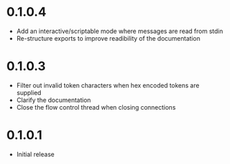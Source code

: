0.1.0.4
=======

- Add an interactive/scriptable mode where messages are read from stdin
- Re-structure exports to improve readibility of the documentation

0.1.0.3
=======

- Filter out invalid token characters when hex encoded tokens are supplied
- Clarify the documentation
- Close the flow control thread when closing connections

0.1.0.1
=======

- Initial release
